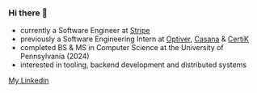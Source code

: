 ### Hi there 👋

<!--
**vsingh18567/vsingh18567** is a ✨ _special_ ✨ repository because its `README.md` (this file) appears on your GitHub profile.

Here are some ideas to get you started:

- 🔭 I’m currently working on ...
- 🌱 I’m currently learning ...
- 👯 I’m looking to collaborate on ...
- 🤔 I’m looking for help with ...
- 💬 Ask me about ...
- 📫 How to reach me: ...
- 😄 Pronouns: ...
- ⚡ Fun fact: ...
-->

- currently a Software Engineer at [Stripe](https://stripe.com/)
- previously a Software Engineering Intern at [Optiver](https://optiver.com/), [Casana](https://casanacare.com/) & [CertiK](https://www.certik.com/)
- completed BS & MS in Computer Science at the University of Pennsylvania (2024)
- interested in tooling, backend development and distributed systems 

[My Linkedin](https://www.linkedin.com/in/vikram-singh-2002/)
